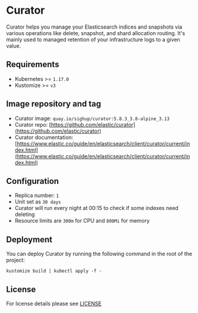 # Curator

Curator helps you manage your Elasticsearch indices and snapshots via various
operations like delete, snapshot, and shard allocation routing. It's mainly used
to managed retention of your infrastructure logs to a given value.

## Requirements

- Kubernetes >= `1.17.0`
- Kustomize >= `v3`

## Image repository and tag

* Curator image: `quay.io/sighup/curator:5.8.3_3.8-alpine_3.13`
* Curator repo: [https://github.com/elastic/curator](https://github.com/elastic/curator)
* Curator documentation:
[https://www.elastic.co/guide/en/elasticsearch/client/curator/current/index.html](https://www.elastic.co/guide/en/elasticsearch/client/curator/current/index.html)

## Configuration

- Replica number: `1`
- Unit set as `30 days`
- Curator will run every night at 00:15 to check if some indexes need deleting
- Resource limits are `300m` for CPU and `800Mi` for memory


## Deployment

You can deploy Curator by running the following command in the root of the project:

```shell
kustomize build | kubectl apply -f -
```


## License

For license details please see [LICENSE](../../LICENSE)
